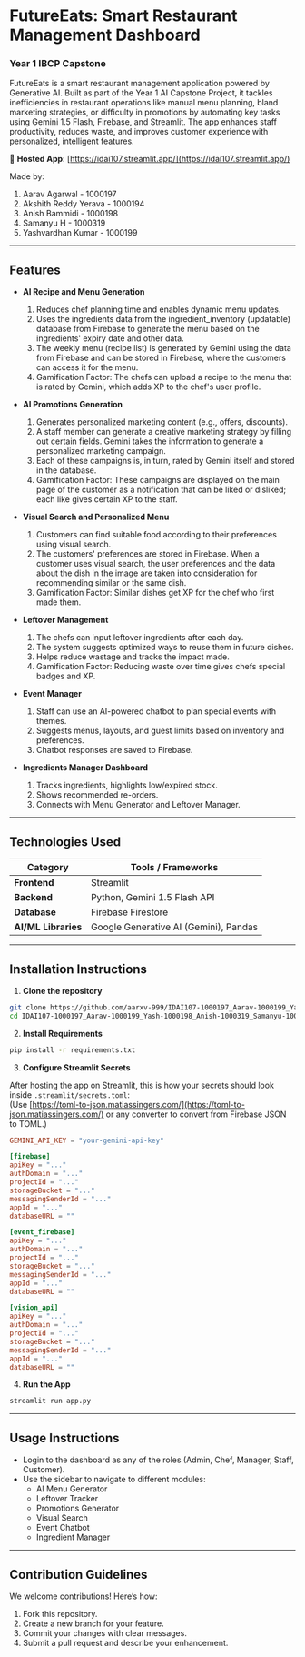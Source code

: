# **FutureEats: Smart Restaurant Management Dashboard**
### Year 1 IBCP Capstone

FutureEats is a smart restaurant management application powered by Generative AI. Built as part of the Year 1 AI Capstone Project, it tackles inefficiencies in restaurant operations like manual menu planning, bland marketing strategies, or difficulty in promotions by automating key tasks using Gemini 1.5 Flash, Firebase, and Streamlit. The app enhances staff productivity, reduces waste, and improves customer experience with personalized, intelligent features.

🔗 **Hosted App**: [https://idai107.streamlit.app/](https://idai107.streamlit.app/)

Made by: 
1. Aarav Agarwal - 1000197
2. Akshith Reddy Yerava - 1000194
3. Anish Bammidi - 1000198
4. Samanyu H - 1000319
5. Yashvardhan Kumar - 1000199

---

## Features
- **AI Recipe and Menu Generation**
  1. Reduces chef planning time and enables dynamic menu updates.
  2. Uses the ingredients data from the ingredient_inventory (updatable) database from Firebase to generate the menu based on the ingredients' expiry date and other data.
  3. The weekly menu (recipe list) is generated by Gemini using the data from Firebase and can be stored in Firebase, where the customers can access it for the menu.
  4. Gamification Factor: The chefs can upload a recipe to the menu that is rated by Gemini, which adds XP to the chef's user profile.

- **AI Promotions Generation**
  1. Generates personalized marketing content (e.g., offers, discounts).
  2. A staff member can generate a creative marketing strategy by filling out certain fields. Gemini takes the information to generate a personalized marketing campaign.
  3. Each of these campaigns is, in turn, rated by Gemini itself and stored in the database.
  4. Gamification Factor: These campaigns are displayed on the main page of the customer as a notification that can be liked or disliked; each like gives certain XP to the staff.

- **Visual Search and Personalized Menu**
  1. Customers can find suitable food according to their preferences using visual search.
  2. The customers' preferences are stored in Firebase. When a customer uses visual search, the user preferences and the data about the dish in the image are taken into consideration for recommending similar or the same dish.
  3. Gamification Factor: Similar dishes get XP for the chef who first made them.

- **Leftover Management**
  1. The chefs can input leftover ingredients after each day.
  2. The system suggests optimized ways to reuse them in future dishes.
  3. Helps reduce wastage and tracks the impact made.
  4. Gamification Factor: Reducing waste over time gives chefs special badges and XP.

- **Event Manager**
  1. Staff can use an AI-powered chatbot to plan special events with themes.
  2. Suggests menus, layouts, and guest limits based on inventory and preferences.
  3. Chatbot responses are saved to Firebase.

- **Ingredients Manager Dashboard**
  1. Tracks ingredients, highlights low/expired stock.
  2. Shows recommended re-orders.
  3. Connects with Menu Generator and Leftover Manager.

---

## Technologies Used

| Category            | Tools / Frameworks                    |
| ------------------- | ------------------------------------- |
| **Frontend**        | Streamlit                             |
| **Backend**         | Python, Gemini 1.5 Flash API          |
| **Database**        | Firebase Firestore                    |
| **AI/ML Libraries** | Google Generative AI (Gemini), Pandas |

---

## Installation Instructions

1. **Clone the repository**
```bash
git clone https://github.com/aarxv-999/IDAI107-1000197_Aarav-1000199_Yash-1000198_Anish-1000319_Samanyu-1000194_Akshith
cd IDAI107-1000197_Aarav-1000199_Yash-1000198_Anish-1000319_Samanyu-1000194_Akshith
```

2. **Install Requirements**
```bash
pip install -r requirements.txt
```

3. **Configure Streamlit Secrets**

After hosting the app on Streamlit, this is how your secrets should look inside `.streamlit/secrets.toml`:  
(Use [https://toml-to-json.matiassingers.com/](https://toml-to-json.matiassingers.com/) or any converter to convert from Firebase JSON to TOML.)

```toml
GEMINI_API_KEY = "your-gemini-api-key"

[firebase]
apiKey = "..."
authDomain = "..."
projectId = "..."
storageBucket = "..."
messagingSenderId = "..."
appId = "..."
databaseURL = ""

[event_firebase]
apiKey = "..."
authDomain = "..."
projectId = "..."
storageBucket = "..."
messagingSenderId = "..."
appId = "..."
databaseURL = ""

[vision_api]
apiKey = "..."
authDomain = "..."
projectId = "..."
storageBucket = "..."
messagingSenderId = "..."
appId = "..."
databaseURL = ""
```

4. **Run the App**
```bash
streamlit run app.py
```

---

## Usage Instructions
- Login to the dashboard as any of the roles (Admin, Chef, Manager, Staff, Customer).
- Use the sidebar to navigate to different modules:
  - AI Menu Generator
  - Leftover Tracker
  - Promotions Generator
  - Visual Search
  - Event Chatbot
  - Ingredient Manager

---

## Contribution Guidelines
We welcome contributions! Here’s how:

1. Fork this repository.
2. Create a new branch for your feature.
3. Commit your changes with clear messages.
4. Submit a pull request and describe your enhancement.
